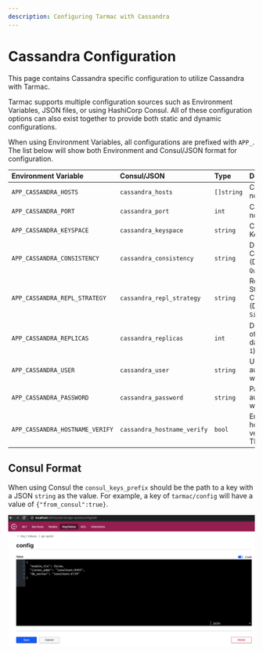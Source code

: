 ```yaml
---
description: Configuring Tarmac with Cassandra
---
```


# Cassandra Configuration

This page contains Cassandra specific configuration to utilize Cassandra with Tarmac.

Tarmac supports multiple configuration sources such as Environment Variables, JSON files, or using HashiCorp Consul. All of these configuration options can also exist together to provide both static and dynamic configurations.

When using Environment Variables, all configurations are prefixed with `APP_`. The list below will show both Environment and Consul/JSON format for configuration.

| Environment Variable | Consul/JSON | Type | Description |
| :--- | :--- | :--- | :--- |
| `APP_CASSANDRA_HOSTS` | `cassandra_hosts` | `[]string` | Cassandra node addresses |
| `APP_CASSANDRA_PORT` | `cassandra_port` | `int` | Cassandra node port |
| `APP_CASSANDRA_KEYSPACE` | `cassandra_keyspace` | `string` | Cassandra Keyspace name |
| `APP_CASSANDRA_CONSISTENCY` | `cassandra_consistency` | `string` | Desired Consistency (Default: `Quorum`)|
| `APP_CASSANDRA_REPL_STRATEGY` | `cassandra_repl_strategy` | `string` | Replication Strategy for Cluster (Default: `SimpleStrategy`)|
| `APP_CASSANDRA_REPLICAS` | `cassandra_replicas` | `int` | Default number of replicas for data (Default: `1`) |
| `APP_CASSANDRA_USER` | `cassandra_user` | `string` | Username to authenticate with |
| `APP_CASSANDRA_PASSWORD` | `cassandra_password` | `string` | Password to authenticate with |
| `APP_CASSANDRA_HOSTNAME_VERIFY` | `cassandra_hostname_verify` | `bool` | Enable/Disable hostname verification for TLS |

## Consul Format

When using Consul the `consul_keys_prefix` should be the path to a key with a JSON `string` as the value. For example, a key of `tarmac/config` will have a value of `{"from_consul":true}`.

![](../.gitbook/assets/consul-example.png)

